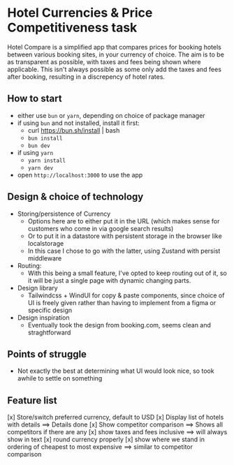 # Hotel Currencies & Price Competitiveness task
Hotel Compare is a simplified app that compares prices for booking hotels between various booking sites, in your currency of choice.
The aim is to be as transparent as possible, with taxes and fees being shown where applicable. This isn't always possible as some only add the taxes and fees after booking, resulting in a discrepency of hotel rates.


## How to start
- either use `bun` or `yarn`, depending on choice of package manager
- if using `bun` and not installed, install it first:
  - curl https://bun.sh/install | bash
  - `bun install`
  - `bun dev`
- if using `yarn`
  - `yarn install`
  - `yarn dev`
- open `http://localhost:3000` to use the app


## Design & choice of technology
- Storing/persistence of Currency
  - Options here are to either put it in the URL (which makes sense for customers who come in via google search results)
  - Or to put it in a datastore with persistent storage in the browser like localstorage 
  - In this case I chose to go with the latter, using Zustand with persist middleware
- Routing:
  - With this being a small feature, I've opted to keep routing out of it, so it will be just a single page with dynamic changing parts.
- Design library
  - Tailwindcss + WindUI for copy & paste components, since choice of UI is freely given rather than having to implement from a figma or specific design
- Design inspiration
  - Eventually took the design from booking.com, seems clean and straghtforward


## Points of struggle
- Not exactly the best at determining what UI would look nice, so took awhile to settle on something


## Feature list
[x] Store/switch preferred currency, default to USD
[x] Display list of hotels with details  ==> Details done
[x] Show competitor comparison ==> Shows all competitors if there are any
[x] show taxes and fees inclusive  ==> will always show in text
[x] round currency properly 
[x] show where we stand in ordering of cheapest to most expensive  ==> similar to competitor comparison